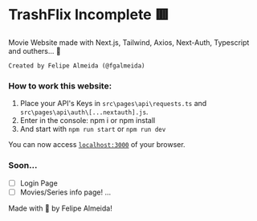 # TrashFlix Incomplete 🟥

Movie Website made with Next.js, Tailwind, Axios, Next-Auth, Typescript and outhers... 🚀

```
Created by Felipe Almeida (@fgalmeida)
```

### How to work this website:
1. Place your API's Keys in `src\pages\api\requests.ts` and `src\pages\api\auth\[...nextauth].js`.
2. Enter in the console: npm i or npm install
3. And start with `npm run start` or `npm run dev`

You can now access [`localhost:3000`](http://localhost:3000) of your browser.

### Soon...
- [ ] Login Page
- [ ] Movies/Series info page!
...

Made with 🖤 by Felipe Almeida!
